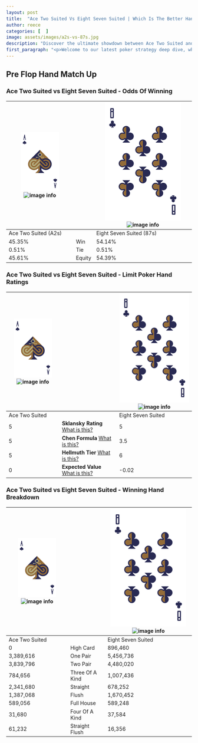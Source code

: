 ```yaml
---
layout: post
title:  "Ace Two Suited Vs Eight Seven Suited | Which Is The Better Hand In Poker? A Complete Guide"
author: reece
categories: [  ]
image: assets/images/a2s-vs-87s.jpg
description: "Discover the ultimate showdown between Ace Two Suited and Eight Seven Suited in poker! Uncover the odds, strategies, and scenarios where one hand triumphs over the other. Get ready to up your poker game with this thrilling analysis."
first_paragraph: "<p>Welcome to our latest poker strategy deep dive, where we're pitting two distinct hands against each other in a high-stakes showdown: Ace Two Suited vs Eight Seven Suited.</p><p>In the dynamic world of poker, every decision counts, and knowing which hand holds the upper hand is key to your success at the table.</p><p>In this article, we'll dissect these two hands, explore the scenarios where one dominates the other, and equip you with the knowledge to make strategic choices that can tip the odds in your favor.</p><p>Get ready to unravel the intriguing dynamics of these poker hands and elevate your game to new heights.</p>"
---
```




[comment]: # (sp0)

## Pre Flop Hand Match Up

<div class="table hand-ratings" markdown="1"> 



### Ace Two Suited vs Eight Seven Suited - Odds Of Winning


    
| ![image info](assets/images/hand1/A.png) ![image info](assets/images/hand1/2s.png) |  | ![image info](assets/images/hand2/8.png) ![image info](assets/images/hand2/7s.png) |
| -------- | -------- | -------- |
| Ace Two Suited (A2s) |  | Eight Seven Suited (87s) |
| 45.35% | Win | 54.14% |
| 0.51% | Tie | 0.51% |
| 45.61% | Equity | 54.39% |




[comment]: # (sp1)



### Ace Two Suited vs Eight Seven Suited - Limit Poker Hand Ratings


    
| ![image info](assets/images/hand1/A.png) ![image info](assets/images/hand1/2s.png) |  | ![image info](assets/images/hand2/8.png) ![image info](assets/images/hand2/7s.png) |
| -------- | -------- | -------- |
| Ace Two Suited |  | Eight Seven Suited |
| 5 | **Sklansky Rating** [What is this?](/sklansky-rating-explained) | 5 |
| 5 | **Chen Formula** [What is this?](/chen-formula-explained) | 3.5 |
| 5 | **Hellmuth Tier** [What is this?](/Hellmuth-tier-explained) | 6 |
| 0 | **Expected Value** [What is this?](/expected-value-explained) | -0.02 |




[comment]: # (sp2)



### Ace Two Suited vs Eight Seven Suited - Winning Hand Breakdown


    
| ![image info](assets/images/hand1/A.png) ![image info](assets/images/hand1/2s.png) |  | ![image info](assets/images/hand2/8.png) ![image info](assets/images/hand2/7s.png) |
| -------- | -------- | -------- |
| Ace Two Suited |  | Eight Seven Suited |
| 0 | High Card | 896,460 |
| 3,389,616 | One Pair | 5,456,736 |
| 3,839,796 | Two Pair | 4,480,020 |
| 784,656 | Three Of A Kind | 1,007,436 |
| 2,341,680 | Straight | 678,252 |
| 1,387,068 | Flush | 1,670,452 |
| 589,056 | Full House | 589,248 |
| 31,680 | Four Of A Kind | 37,584 |
| 61,232 | Straight Flush | 16,356 |




[comment]: # (sp3)



</div>

[comment]: # (sp4)



[comment]: # (sp5)


